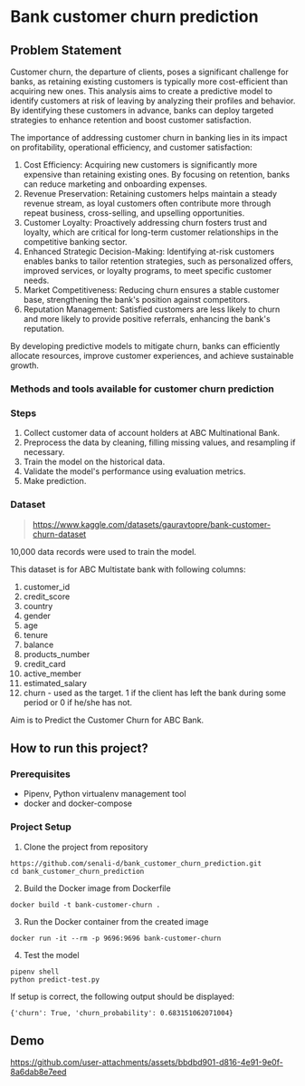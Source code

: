 # Bank customer churn prediction

## Problem Statement

Customer churn, the departure of clients, poses a significant challenge for banks, as retaining existing customers is typically more cost-efficient than acquiring new ones. This analysis aims to create a predictive model to identify customers at risk of leaving by analyzing their profiles and behavior. By identifying these customers in advance, banks can deploy targeted strategies to enhance retention and boost customer satisfaction.

The importance of addressing customer churn in banking lies in its impact on profitability, operational efficiency, and customer satisfaction:

1. Cost Efficiency: Acquiring new customers is significantly more expensive than retaining existing ones. By focusing on retention, banks can reduce marketing and onboarding expenses.
2. Revenue Preservation: Retaining customers helps maintain a steady revenue stream, as loyal customers often contribute more through repeat business, cross-selling, and upselling opportunities.
3. Customer Loyalty: Proactively addressing churn fosters trust and loyalty, which are critical for long-term customer relationships in the competitive banking sector.
4. Enhanced Strategic Decision-Making: Identifying at-risk customers enables banks to tailor retention strategies, such as personalized offers, improved services, or loyalty programs, to meet specific customer needs.
5. Market Competitiveness: Reducing churn ensures a stable customer base, strengthening the bank's position against competitors.
6. Reputation Management: Satisfied customers are less likely to churn and more likely to provide positive referrals, enhancing the bank's reputation.

By developing predictive models to mitigate churn, banks can efficiently allocate resources, improve customer experiences, and achieve sustainable growth.

### Methods and tools available for customer churn prediction

### Steps
1. Collect customer data of account holders at ABC Multinational Bank.
2. Preprocess the data by cleaning, filling missing values, and resampling if necessary.
3. Train the model on the historical data.
5. Validate the model's performance using evaluation metrics.
6. Make prediction.

### Dataset

> https://www.kaggle.com/datasets/gauravtopre/bank-customer-churn-dataset

10,000 data records were used to train the model.

This dataset is for ABC Multistate bank with following columns:

1. customer_id
2. credit_score
3. country
4. gender
5. age
6. tenure
7. balance
8. products_number
9. credit_card
10. active_member
11. estimated_salary
12. churn - used as the target. 1 if the client has left the bank during some period or 0 if he/she has not.

Aim is to Predict the Customer Churn for ABC Bank.

## How to run this project?

### Prerequisites

- Pipenv, Python virtualenv management tool
- docker and docker-compose

### Project Setup

1. Clone the project from repository

``` 
https://github.com/senali-d/bank_customer_churn_prediction.git
cd bank_customer_churn_prediction
```

2. Build the Docker image from Dockerfile

```
docker build -t bank-customer-churn .
```

3. Run the Docker container from the created image

```
docker run -it --rm -p 9696:9696 bank-customer-churn
```

4. Test the model

```
pipenv shell
python predict-test.py 
```

If setup is correct, the following output should be displayed:

```
{'churn': True, 'churn_probability': 0.683151062071004}
```

## Demo

https://github.com/user-attachments/assets/bbdbd901-d816-4e91-9e0f-8a6dab8e7eed

